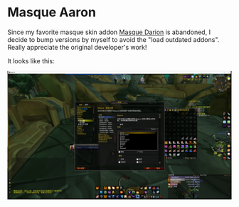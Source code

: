 # Masque Aaron

Since my favorite masque skin addon [Masque Darion](https://www.curseforge.com/wow/addons/masque_darion) is abandoned, I decide to bump versions by myself to avoid the "load outdated addons".  
Really appreciate the original developer's work!

It looks like this:

![masqueaaron](https://raw.githubusercontent.com/tonicbupt/masque-aaron/master/images/skin.webp)
